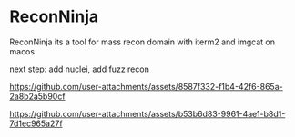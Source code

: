 # ReconNinja

ReconNinja its a tool for mass recon domain with iterm2 and imgcat on macos

next step: add nuclei, add fuzz recon


https://github.com/user-attachments/assets/8587f332-f1b4-42f6-865a-2a8b2a5b90cf


https://github.com/user-attachments/assets/b53b6d83-9961-4ae1-b8d1-7d1ec965a27f

